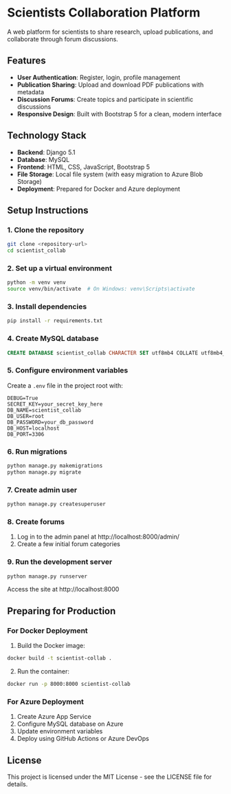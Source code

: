 # Scientists Collaboration Platform

A web platform for scientists to share research, upload publications, and collaborate through forum discussions.

## Features

- **User Authentication**: Register, login, profile management
- **Publication Sharing**: Upload and download PDF publications with metadata
- **Discussion Forums**: Create topics and participate in scientific discussions
- **Responsive Design**: Built with Bootstrap 5 for a clean, modern interface

## Technology Stack

- **Backend**: Django 5.1
- **Database**: MySQL
- **Frontend**: HTML, CSS, JavaScript, Bootstrap 5
- **File Storage**: Local file system (with easy migration to Azure Blob Storage)
- **Deployment**: Prepared for Docker and Azure deployment

## Setup Instructions

### 1. Clone the repository

```bash
git clone <repository-url>
cd scientist_collab
```

### 2. Set up a virtual environment

```bash
python -m venv venv
source venv/bin/activate  # On Windows: venv\Scripts\activate
```

### 3. Install dependencies

```bash
pip install -r requirements.txt
```

### 4. Create MySQL database

```sql
CREATE DATABASE scientist_collab CHARACTER SET utf8mb4 COLLATE utf8mb4_general_ci;
```

### 5. Configure environment variables

Create a `.env` file in the project root with:

```
DEBUG=True
SECRET_KEY=your_secret_key_here
DB_NAME=scientist_collab
DB_USER=root
DB_PASSWORD=your_db_password
DB_HOST=localhost
DB_PORT=3306
```

### 6. Run migrations

```bash
python manage.py makemigrations
python manage.py migrate
```

### 7. Create admin user

```bash
python manage.py createsuperuser
```

### 8. Create forums

1. Log in to the admin panel at http://localhost:8000/admin/
2. Create a few initial forum categories

### 9. Run the development server

```bash
python manage.py runserver
```

Access the site at http://localhost:8000

## Preparing for Production

### For Docker Deployment

1. Build the Docker image:
```bash
docker build -t scientist-collab .
```

2. Run the container:
```bash
docker run -p 8000:8000 scientist-collab
```

### For Azure Deployment

1. Create Azure App Service
2. Configure MySQL database on Azure
3. Update environment variables
4. Deploy using GitHub Actions or Azure DevOps

## License

This project is licensed under the MIT License - see the LICENSE file for details. 
